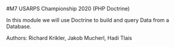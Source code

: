 #M7 USARPS Championship 2020 (PHP Doctrine)

In this module we will use Doctrine to build and query Data from a Database.

Authors: Richard Krikler, Jakob Mucherl, Hadi Tlais